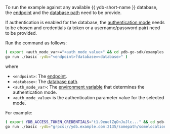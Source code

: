 To run the example against any available {{ ydb-short-name }} database, the [endpoint](../../../../concepts/connect.md#endpoint) and the [database path](../../../../concepts/connect.md#database) need to be provide.

If authentication is enabled for the database, the [authentication mode](../../../../security/authentication.md) needs to be chosen and credentials (a token or a username/password pair) need to be provided.

Run the command as follows:

```bash
( export <auth_mode_var>="<auth_mode_value>" && cd ydb-go-sdk/examples && \
go run ./basic -ydb="<endpoint>?database=<database>" )
```

where

- `<endpoint>`: The [endpoint](../../../../concepts/connect.md#endpoint).
- `<database>`: The [database path](../../../../concepts/connect.md#database).
- `<auth_mode_var>`: The [environment variable](../../../../reference/ydb-sdk/auth.md#env) that determines the authentication mode.
- `<auth_mode_value>` is the authentication parameter value for the selected mode.

For example:

```bash
( export YDB_ACCESS_TOKEN_CREDENTIALS="t1.9euelZqOnJuJlc..." && cd ydb-go-sdk/examples && \
go run ./basic -ydb="grpcs://ydb.example.com:2135/somepath/somelocation" )
```
